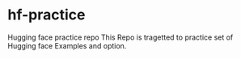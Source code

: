 # hf-practice
Hugging face practice repo
This Repo is tragetted to practice set of Hugging face Examples and option.
